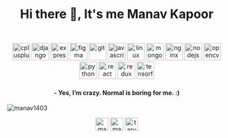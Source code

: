 <h1 align="center">Hi there 👋, It's me Manav Kapoor</h1>
<br>

<p align="center"><img src="https://devicons.github.io/devicon/devicon.git/icons/cplusplus/cplusplus-original.svg" alt="cplusplus" width="40" height="40"/> <img src="https://devicons.github.io/devicon/devicon.git/icons/django/django-original.svg" alt="django" width="40" height="40"/> <img src="https://devicons.github.io/devicon/devicon.git/icons/express/express-original-wordmark.svg" alt="express" width="40" height="40"/> <img src="https://www.vectorlogo.zone/logos/figma/figma-icon.svg" alt="figma" width="40" height="40"/> <img src="https://www.vectorlogo.zone/logos/git-scm/git-scm-icon.svg" alt="git" width="40" height="40"/> <img src="https://devicons.github.io/devicon/devicon.git/icons/javascript/javascript-original.svg" alt="javascript" width="40" height="40"/> <img src="https://devicons.github.io/devicon/devicon.git/icons/linux/linux-original.svg" alt="linux" width="40" height="40"/> <img src="https://devicons.github.io/devicon/devicon.git/icons/mongodb/mongodb-original-wordmark.svg" alt="mongodb" width="40" height="40"/> <img src="https://devicons.github.io/devicon/devicon.git/icons/nginx/nginx-original.svg" alt="nginx" width="40" height="40"/> <img src="https://devicons.github.io/devicon/devicon.git/icons/nodejs/nodejs-original-wordmark.svg" alt="nodejs" width="40" height="40"/> <img src="https://www.vectorlogo.zone/logos/opencv/opencv-icon.svg" alt="opencv" width="40" height="40"/> <img src="https://devicons.github.io/devicon/devicon.git/icons/python/python-original.svg" alt="python" width="40" height="40"/> <img src="https://devicons.github.io/devicon/devicon.git/icons/react/react-original-wordmark.svg" alt="react" width="40" height="40"/> <img src="https://devicons.github.io/devicon/devicon.git/icons/redux/redux-original.svg" alt="redux" width="40" height="40"/> <img src="https://www.vectorlogo.zone/logos/tensorflow/tensorflow-icon.svg" alt="tensorflow" width="40" height="40"/>
</p>
<h4 align="center">
- Yes, I’m crazy. Normal is boring for me. :)
</h4>
<img align="center" src="https://github-readme-stats.vercel.app/api?username=manav1403&show_icons=true" alt="manav1403" />
<br>
<p align="center">
<a href="https://www.linkedin.com/in/manav-kapoor-14a14018a" target="blank"><img align="center" src="https://cdn.jsdelivr.net/npm/simple-icons@3.0.1/icons/linkedin.svg" alt="manav-kapoor-14a14018a" height="30" width="30" /></a>
<a href="https://www.facebook.com/manav.kapoor.566" target="blank"><img align="center" src="https://cdn.jsdelivr.net/npm/simple-icons@3.0.1/icons/facebook.svg" alt="manav.kapoor.566" height="30" width="30" /></a>
<a href="https://www.instagram.com/manav__1403" target="blank"><img align="center" src="https://cdn.jsdelivr.net/npm/simple-icons@3.0.1/icons/instagram.svg" alt="taru_122" height="30" width="30" /></a>
</p>


<!--
**manav1403/manav1403** is a ✨ _special_ ✨ repository because its `README.md` (this file) appears on your GitHub profile.

Here are some ideas to get you started:

- 🔭 I’m currently working on ...
- 🌱 I’m currently learning ...
- 👯 I’m looking to collaborate on ...
- 🤔 I’m looking for help with ...
- 💬 Ask me about ...
- 📫 How to reach me: ...
- 😄 Pronouns: ...
- ⚡ Fun fact: ...
-->
